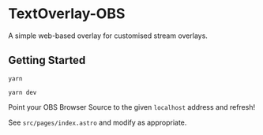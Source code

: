 # TextOverlay-OBS

A simple web-based overlay for customised stream overlays.

## Getting Started

```
yarn

yarn dev
```

Point your OBS Browser Source to the given `localhost` address and refresh!

See `src/pages/index.astro` and modify as appropriate.